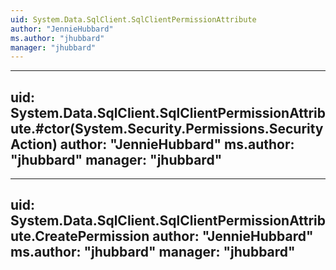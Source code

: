 ```yaml
---
uid: System.Data.SqlClient.SqlClientPermissionAttribute
author: "JennieHubbard"
ms.author: "jhubbard"
manager: "jhubbard"
---
```


---
uid: System.Data.SqlClient.SqlClientPermissionAttribute.#ctor(System.Security.Permissions.SecurityAction)
author: "JennieHubbard"
ms.author: "jhubbard"
manager: "jhubbard"
---

---
uid: System.Data.SqlClient.SqlClientPermissionAttribute.CreatePermission
author: "JennieHubbard"
ms.author: "jhubbard"
manager: "jhubbard"
---
